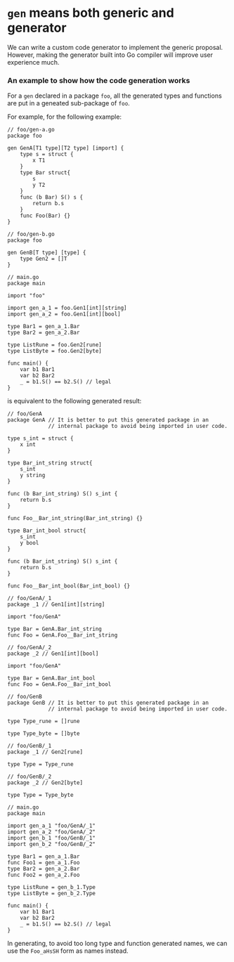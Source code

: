 

# `gen` means both generic and generator

We can write a custom code generator to implement the generic proposal.
However, making the generator built into Go compiler will improve user experience much.

### An example to show how the code generation works

For a `gen` declared in a package `foo`, all the generated types and functions are put in a geneated sub-package of `foo`.

For example, for the following example:
```
// foo/gen-a.go
package foo

gen GenA[T1 type][T2 type] [import] {
	type s = struct {
		x T1
	}
	type Bar struct{
		s
		y T2
	}
	func (b Bar) S() s {
		return b.s
	}
	func Foo(Bar) {}
}

// foo/gen-b.go
package foo

gen GenB[T type] [type] {
	type Gen2 = []T
}
```

```
// main.go
package main

import "foo"

import gen_a_1 = foo.Gen1[int][string]
import gen_a_2 = foo.Gen1[int][bool]

type Bar1 = gen_a_1.Bar
type Bar2 = gen_a_2.Bar

type ListRune = foo.Gen2[rune]
type ListByte = foo.Gen2[byte]

func main() {
	var b1 Bar1
	var b2 Bar2
	_ = b1.S() == b2.S() // legal
}
```

is equivalent to the following generated result:

```
// foo/GenA
package GenA // It is better to put this generated package in an
             // internal package to avoid being imported in user code.

type s_int = struct {
	x int
}

type Bar_int_string struct{
	s_int
	y string
}

func (b Bar_int_string) S() s_int {
	return b.s
}

func Foo__Bar_int_string(Bar_int_string) {}

type Bar_int_bool struct{
	s_int
	y bool
}

func (b Bar_int_string) S() s_int {
	return b.s
}

func Foo__Bar_int_bool(Bar_int_bool) {}
```

```
// foo/GenA/_1
package _1 // Gen1[int][string]

import "foo/GenA"

type Bar = GenA.Bar_int_string
func Foo = GenA.Foo__Bar_int_string
```

```
// foo/GenA/_2
package _2 // Gen1[int][bool]

import "foo/GenA"

type Bar = GenA.Bar_int_bool
func Foo = GenA.Foo__Bar_int_bool
```

```
// foo/GenB
package GenB // It is better to put this generated package in an
             // internal package to avoid being imported in user code.

type Type_rune = []rune

type Type_byte = []byte
```

```
// foo/GenB/_1
package _1 // Gen2[rune]

type Type = Type_rune
```

```
// foo/GenB/_2
package _2 // Gen2[byte]

type Type = Type_byte
```

```
// main.go
package main

import gen_a_1 "foo/GenA/_1"
import gen_a_2 "foo/GenA/_2"
import gen_b_1 "foo/GenB/_1"
import gen_b_2 "foo/GenB/_2"

type Bar1 = gen_a_1.Bar
func Foo1 = gen_a_1.Foo
type Bar2 = gen_a_2.Bar
func Foo2 = gen_a_2.Foo

type ListRune = gen_b_1.Type
type ListByte = gen_b_2.Type

func main() {
	var b1 Bar1
	var b2 Bar2
	_ = b1.S() == b2.S() // legal
}
```

In generating, to avoid too long type and function generated names, we can use the `Foo_aHsSH` form as names instead.